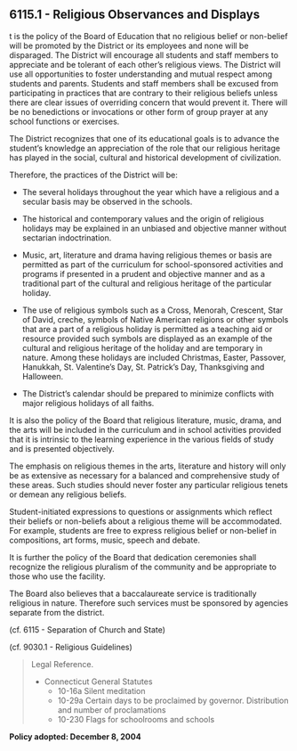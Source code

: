 ## 6115.1 - Religious Observances and Displays

t is the policy of the Board of Education that no religious belief or non-belief will be promoted by the District or its employees and none will be disparaged. The District will encourage all students and staff members to appreciate and be tolerant of each other’s religious views. The District will use all opportunities to foster understanding and mutual respect among students and parents. Students and staff members shall be excused from participating in practices that are contrary to their religious beliefs unless there are clear issues of overriding concern that would prevent it. There will be no benedictions or invocations or other form of group prayer at any school functions or exercises.

The District recognizes that one of its educational goals is to advance the student’s knowledge an appreciation of the role that our religious heritage has played in the social, cultural and historical development of civilization.

Therefore, the practices of the District will be:

*  The several holidays throughout the year which have a religious and a secular basis may be observed in the schools.

*  The historical and contemporary values and the origin of religious holidays may be explained in an unbiased  and objective manner without sectarian indoctrination.

*  Music, art, literature and drama having religious themes or basis are permitted as part of the curriculum for school-sponsored activities and programs if presented in a prudent and objective manner and as a traditional part of the cultural and religious heritage of the particular holiday.

*  The use of religious symbols such as a Cross, Menorah, Crescent, Star of David, creche, symbols of Native American religions or other symbols that are a part of a religious holiday is permitted as a teaching aid or resource provided such symbols are displayed as an example of the cultural and religious heritage of the holiday and are temporary in nature. Among these holidays are included Christmas, Easter, Passover, Hanukkah, St. Valentine’s Day, St. Patrick’s Day, Thanksgiving and Halloween.

*  The District’s calendar should be prepared to minimize conflicts with major religious holidays of all faiths.

It is also the policy of the Board that religious literature, music, drama, and the arts will be included in the curriculum and in school activities provided that it is intrinsic to the learning experience in the various fields of study and is presented objectively.

The emphasis on religious themes in the arts, literature and history will only be as extensive as necessary for a balanced and comprehensive study of these areas. Such studies should never foster any particular religious tenets or demean any religious beliefs.

Student-initiated expressions to questions or assignments which reflect their beliefs or non-beliefs about a religious theme will be accommodated. For example, students are free to express religious belief or non-belief in compositions, art forms, music, speech and debate.

It is further the policy of the Board that dedication ceremonies shall recognize the religious pluralism of the community and be appropriate to those who use the facility.

The Board also believes that a baccalaureate service is traditionally religious in nature. Therefore such services must be sponsored by agencies separate from the district.

(cf. 6115 - Separation of Church and State)

(cf. 9030.1 - Religious Guidelines)

> Legal Reference. 
> 
> * Connecticut General Statutes
>   * 10-16a Silent meditation
>   * 10-29a Certain days to be proclaimed by governor. Distribution and number of proclamations
>   * 10-230 Flags for schoolrooms and schools

**Policy adopted:  December 8, 2004**

